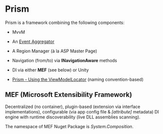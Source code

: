 # Prism

Prism is a framework combining the following components:

* MvvM
* An [Event Aggregator](https://prismlibrary.com/docs/event-aggregator.html)
* A Region Manager (à la ASP Master Page)
* Navigation (from/to) via **INavigationAware** methods
* DI via either **MEF** (see below) or Unity

* [Prism - Using the ViewModelLocator](https://www.youtube.com/watch?v=I_3LxBdvJi4) (naming convention-based)

## MEF (Microsoft Extensibility Framework)

Decentralized (no container), plugin-based (extension via interface implementations), configurable (via app config file & _[attribute]_ metadata) DI engine with runtime discoverability (live DLL assemblies scanning).

The namespace of MEF Nuget Package is _System.Composition_.
